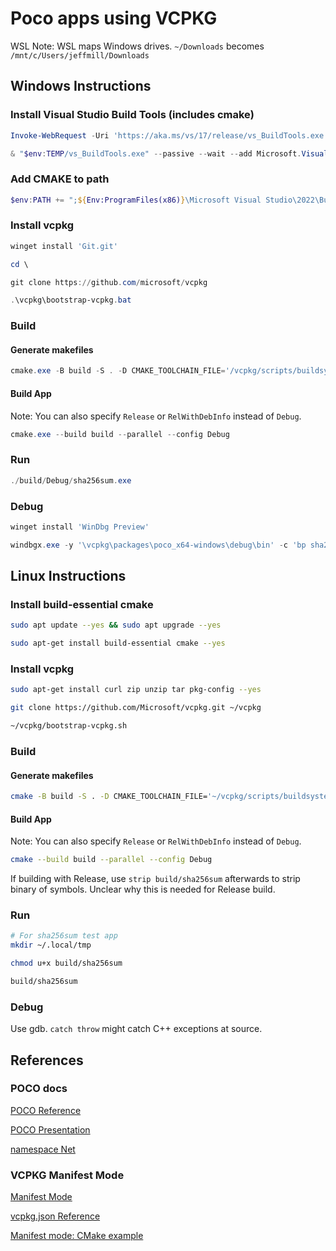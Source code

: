 # Poco apps using VCPKG

WSL Note: WSL maps Windows drives. `~/Downloads` becomes `/mnt/c/Users/jeffmill/Downloads`

## Windows Instructions

### Install Visual Studio Build Tools (includes cmake)

```PowerShell
Invoke-WebRequest -Uri 'https://aka.ms/vs/17/release/vs_BuildTools.exe' -OutFile "$env:TEMP/vs_BuildTools.exe"

& "$env:TEMP/vs_BuildTools.exe" --passive --wait --add Microsoft.VisualStudio.Workload.VCTools --includeRecommended
```

### Add CMAKE to path

```PowerShell
$env:PATH += ";${Env:ProgramFiles(x86)}\Microsoft Visual Studio\2022\BuildTools\Common7\IDE\CommonExtensions\Microsoft\CMake\CMake\bin"
```

### Install vcpkg

```PowerShell
winget install 'Git.git'

cd \

git clone https://github.com/microsoft/vcpkg

.\vcpkg\bootstrap-vcpkg.bat
```

### Build

#### Generate makefiles

```PowerShell
cmake.exe -B build -S . -D CMAKE_TOOLCHAIN_FILE='/vcpkg/scripts/buildsystems/vcpkg.cmake'
```

#### Build App

Note: You can also specify `Release` or `RelWithDebInfo` instead of `Debug`.

```PowerShell
cmake.exe --build build --parallel --config Debug
```

### Run

```PowerShell
./build/Debug/sha256sum.exe
```

### Debug

```PowerShell
winget install 'WinDbg Preview'

windbgx.exe -y '\vcpkg\packages\poco_x64-windows\debug\bin' -c 'bp sha256sum!Application::main; g' -xe eh .\build\Debug\sha256sum.exe *
```

## Linux Instructions

### Install build-essential cmake

```bash
sudo apt update --yes && sudo apt upgrade --yes

sudo apt-get install build-essential cmake --yes
```

### Install vcpkg

```bash
sudo apt-get install curl zip unzip tar pkg-config --yes

git clone https://github.com/Microsoft/vcpkg.git ~/vcpkg

~/vcpkg/bootstrap-vcpkg.sh
```

### Build

#### Generate makefiles

```bash
cmake -B build -S . -D CMAKE_TOOLCHAIN_FILE='~/vcpkg/scripts/buildsystems/vcpkg.cmake'
```

#### Build App

Note: You can also specify `Release` or `RelWithDebInfo` instead of `Debug`.

```bash
cmake --build build --parallel --config Debug
```

If building with Release, use `strip build/sha256sum` afterwards to strip binary of symbols. Unclear why this is needed for Release build.

### Run

```bash
# For sha256sum test app
mkdir ~/.local/tmp

chmod u+x build/sha256sum

build/sha256sum
```

### Debug

Use gdb. `catch throw` might catch C++ exceptions at source.

## References

### POCO docs

[POCO Reference](https://docs.pocoproject.org/current)

[POCO Presentation](https://pocoproject.org/slides/)

[namespace Net](https://docs.pocoproject.org/current/Poco.Net.html)

### VCPKG Manifest Mode

[Manifest Mode](https://learn.microsoft.com/en-us/vcpkg/users/manifests)

[vcpkg.json Reference](https://learn.microsoft.com/en-us/vcpkg/reference/vcpkg-json)

[Manifest mode: CMake example](https://learn.microsoft.com/en-us/vcpkg/examples/manifest-mode-cmake)
